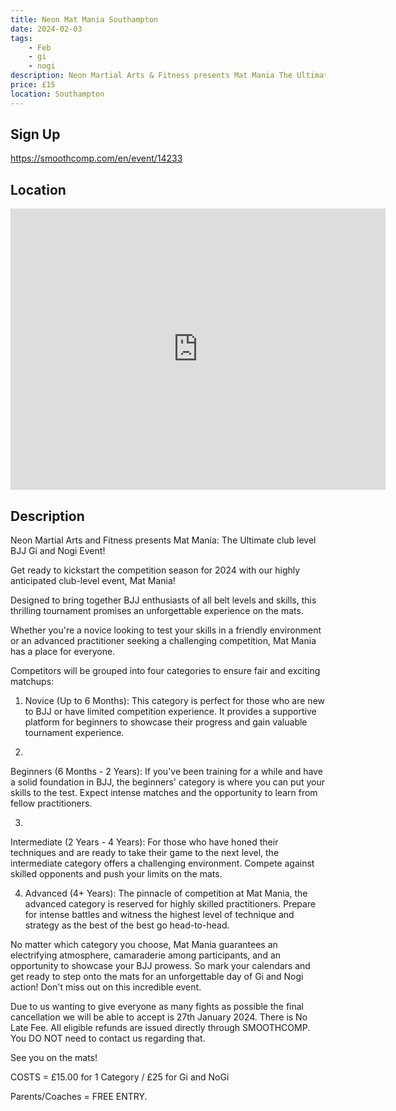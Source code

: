```yaml
---
title: Neon Mat Mania Southampton
date: 2024-02-03
tags:
    - Feb
    - gi 
    - nogi 
description: Neon Martial Arts & Fitness presents Mat Mania The Ultimate BJJ Gi and Nogi Event!
price: £15
location: Southampton
---
```

## Sign Up
https://smoothcomp.com/en/event/14233

## Location
<iframe src="https://www.google.com/maps/embed?pb=!1m18!1m12!1m3!1d12345.6789!2d-1.4538645!3d50.9340426!2m3!1f0!2f0!3f0!3m2!1i1024!2i768!4f13.1!3m3!1m2!1s0x0%3A0x0!2z50.9340426!5e0!3m2!1sen!2sus!4v1234567890" width="600" height="450" style="border:0;" allowfullscreen="" loading="lazy"></iframe>

## Description
Neon Martial Arts and Fitness presents Mat Mania: The Ultimate club level BJJ Gi and Nogi Event!


Get ready to
kickstart the competition season for 2024 with our highly anticipated
club-level event, Mat Mania!


Designed to bring together BJJ enthusiasts of all
belt levels and skills, this thrilling tournament promises an unforgettable
experience on the mats.


Whether you're a novice looking to test your skills in
a friendly environment or an advanced practitioner seeking a challenging
competition, Mat Mania has a place for everyone.


Competitors
will be grouped into four categories to ensure fair and exciting matchups:


1. Novice (Up to 6 Months):
This category is perfect for those who are new to BJJ or have limited
competition experience. It provides a supportive platform for beginners to
showcase their progress and gain valuable tournament experience.


2.
Beginners (6 Months - 2 Years): If you've been training for a while and have a solid foundation in
BJJ, the beginners' category is where you can put your skills to the test.
Expect intense matches and the opportunity to learn from fellow practitioners.


3.
Intermediate (2 Years - 4 Years): For those who have honed their techniques and are ready to take
their game to the next level, the intermediate category offers a challenging
environment. Compete against skilled opponents and push your limits on the
mats.


4. Advanced (4+ Years):
The pinnacle of competition at Mat Mania, the advanced category is reserved for
highly skilled practitioners. Prepare for intense battles and witness the
highest level of technique and strategy as the best of the best go
head-to-head.


No matter
which category you choose, Mat Mania guarantees an electrifying atmosphere,
camaraderie among participants, and an opportunity to showcase your BJJ
prowess. So mark your calendars and get ready to step onto the mats for an
unforgettable day of Gi and Nogi action! Don't miss out on this incredible
event.


Due to us wanting to give everyone as many fights as possible the final cancellation we will be able to accept is 27th January 2024. There is No Late Fee. All eligible refunds are issued directly through SMOOTHCOMP. You DO NOT need to contact us regarding that.


See you on
the mats!


COSTS = £15.00 for 1 Category / £25 for Gi and NoGi


Parents/Coaches = FREE ENTRY.